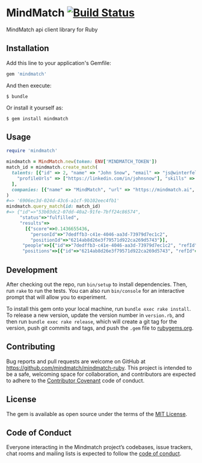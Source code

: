 # MindMatch [![Build Status](https://travis-ci.org/mindmatch/mindmatch-ruby.svg?branch=master)](https://travis-ci.org/mindmatch/mindmatch-ruby)

MindMatch api client library for Ruby

## Installation

Add this line to your application's Gemfile:

```ruby
gem 'mindmatch'
```

And then execute:

    $ bundle

Or install it yourself as:

    $ gem install mindmatch

## Usage

```ruby
require 'mindmatch'

mindmatch = MindMatch.new(token: ENV['MINDMATCH_TOKEN'])
match_id = mindmatch.create_match(
  talents: [{"id" => 2, "name" => "John Snow", "email" => "js@winterfeld.uk",
    "profileUrls" => ["https://linkedin.com/in/johnsnow"], "skills" => ["Javascript", "ruby"]}
  ],
  companies: [{"name" => "MindMatch", "url" => "https://mindmatch.ai", "positions" => [{"mame" => "FE Developer", "description" => "Building a Ember aplication on a rails backend"}]}]
)
#=> '6906ec3d-024d-43c6-a1cf-9b102eec4fb1'
mindmatch.query_match(id: match_id)
#=> {"id"=>"53b03dc2-07dd-40a2-91fe-7bff24c86574",
     "status"=>"fulfilled",
     "results"=>
       [{"score"=>0.1436655436,
         "personId"=>"7dedffb3-c41e-4046-aa3d-73979d7ec1c2",
         "positionId"=>"6214ab8d26e3f79571d922ca269d5743"}],
      "people"=>[{"id"=>"7dedffb3-c41e-4046-aa3d-73979d7ec1c2", "refId"=>"2"}],
      "positions"=>[{"id"=>"6214ab8d26e3f79571d922ca269d5743", "refId"=>"324"}]}
```



## Development

After checking out the repo, run `bin/setup` to install dependencies. Then, run `rake` to run the tests. You can also run `bin/console` for an interactive prompt that will allow you to experiment.

To install this gem onto your local machine, run `bundle exec rake install`. To release a new version, update the version number in `version.rb`, and then run `bundle exec rake release`, which will create a git tag for the version, push git commits and tags, and push the `.gem` file to [rubygems.org](https://rubygems.org).

## Contributing

Bug reports and pull requests are welcome on GitHub at https://github.com/mindmatch/mindmatch-ruby. This project is intended to be a safe, welcoming space for collaboration, and contributors are expected to adhere to the [Contributor Covenant](http://contributor-covenant.org) code of conduct.

## License

The gem is available as open source under the terms of the [MIT License](http://opensource.org/licenses/MIT).

## Code of Conduct

Everyone interacting in the Mindmatch project’s codebases, issue trackers, chat rooms and mailing lists is expected to follow the [code of conduct](https://github.com/mindmatch/mindmatch-ruby/blob/master/CODE_OF_CONDUCT.md).
